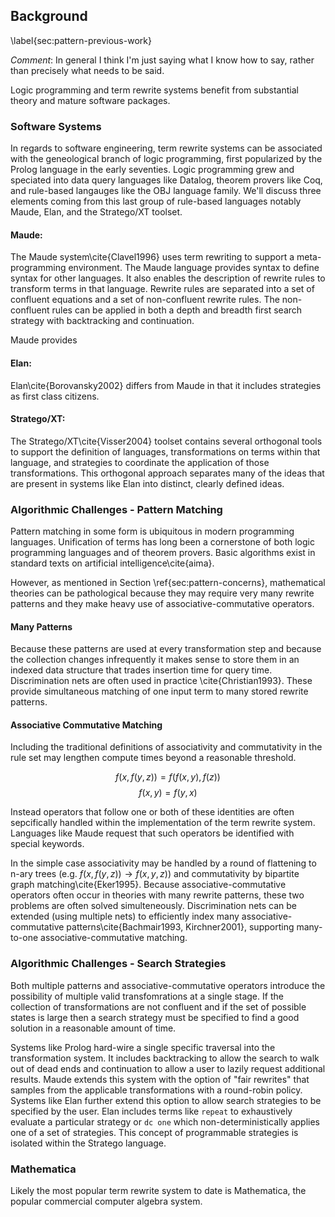 
Background
----------

\label{sec:pattern-previous-work}

*Comment*: In general I think I'm just saying what I know how to say, rather than precisely what needs to be said.

Logic programming and term rewrite systems benefit from substantial theory and mature software packages.

### Software Systems

In regards to software engineering, term rewrite systems can be associated with the geneological branch of logic programming, first popularized by the Prolog language in the early seventies.  Logic programming grew and speciated into data query languages like Datalog, theorem provers like Coq, and rule-based langauges like the OBJ language family.  We'll discuss three elements coming from this last group of rule-based languages notably Maude, Elan, and the Stratego/XT toolset.

#### Maude: 

The Maude system\cite{Clavel1996} uses term rewriting to support a meta-programming environment.  The Maude language provides syntax to define syntax for other languages.  It also enables the description of rewrite rules to transform terms in that language.  Rewrite rules are separated into a set of confluent equations and a set of non-confluent rewrite rules.  The non-confluent rules can be applied in both a depth and breadth first search strategy with backtracking and continuation.

Maude provides

#### Elan: 

Elan\cite{Borovansky2002} differs from Maude in that it includes strategies as first class citizens.


#### Stratego/XT:

The Stratego/XT\cite{Visser2004} toolset contains several orthogonal tools to support the definition of languages, transformations on terms within that language, and strategies to coordinate the application of those transformations.  This orthogonal approach separates many of the ideas that are present in systems like Elan into distinct, clearly defined ideas.

### Algorithmic Challenges - Pattern Matching

Pattern matching in some form is ubiquitous in modern programming languages.  Unification of terms has long been a cornerstone of both logic programming languages and of theorem provers.  Basic algorithms exist in standard texts on artificial intelligence\cite{aima}.

However, as mentioned in Section \ref{sec:pattern-concerns}, mathematical theories can be pathological because they may require very many rewrite patterns and they make heavy use of associative-commutative operators.


#### Many Patterns

Because these patterns are used at every transformation step and because the collection changes infrequently it makes sense to store them in an indexed data structure that trades insertion time for query time.  Discrimination nets are often used in practice \cite{Christian1993}.  These provide simultaneous matching of one input term to many stored rewrite patterns.

#### Associative Commutative Matching

Including the traditional definitions of associativity and commutativity in the rule set may lengthen compute times beyond a reasonable threshold.

$$ f(x, f(y, z)) = f(f(x, y), f(z)) $$
$$ f(x, y) = f(y, x) $$

Instead operators that follow one or both of these identities are often sepcifically handled within the implementation of the term rewrite system.  Languages like Maude request that such operators be identified with special keywords. 

In the simple case associativity may be handled by a round of flattening to n-ary trees (e.g. $f(x, f(y, z)) \rightarrow f(x, y, z)$) and commutativity by bipartite graph matching\cite{Eker1995}.  Because associative-commutative operators often occur in theories with many rewrite patterns, these two problems are often solved simulteneously.  Discrimination nets can be extended (using multiple nets) to efficiently index many associative-commutative patterns\cite{Bachmair1993, Kirchner2001},  supporting many-to-one associative-commutative matching.


### Algorithmic Challenges - Search Strategies

Both multiple patterns and associative-commutative operators introduce the possibility of multiple valid transfomrations at a single stage.  If the collection of transformations are not confluent and if the set of possible states is large then a search strategy must be specified to find a good solution in a reasonable amount of time.

Systems like Prolog hard-wire a single specific traversal into the transformation system.  It includes backtracking to allow the search to walk out of dead ends and continuation to allow a user to lazily request additional results.  Maude extends this system with the option of "fair rewrites" that samples from the applicable transformations with a round-robin policy.  Systems like Elan further extend this option to allow search strategies to be specified by the user.  Elan includes terms like `repeat` to exhaustively evaluate a particular strategy or `dc one` which non-deterministically applies one of a set of strategies.  This concept of programmable strategies is isolated within the Stratego language.


### Mathematica

Likely the most popular term rewrite system to date is Mathematica, the popular commercial computer algebra system.
